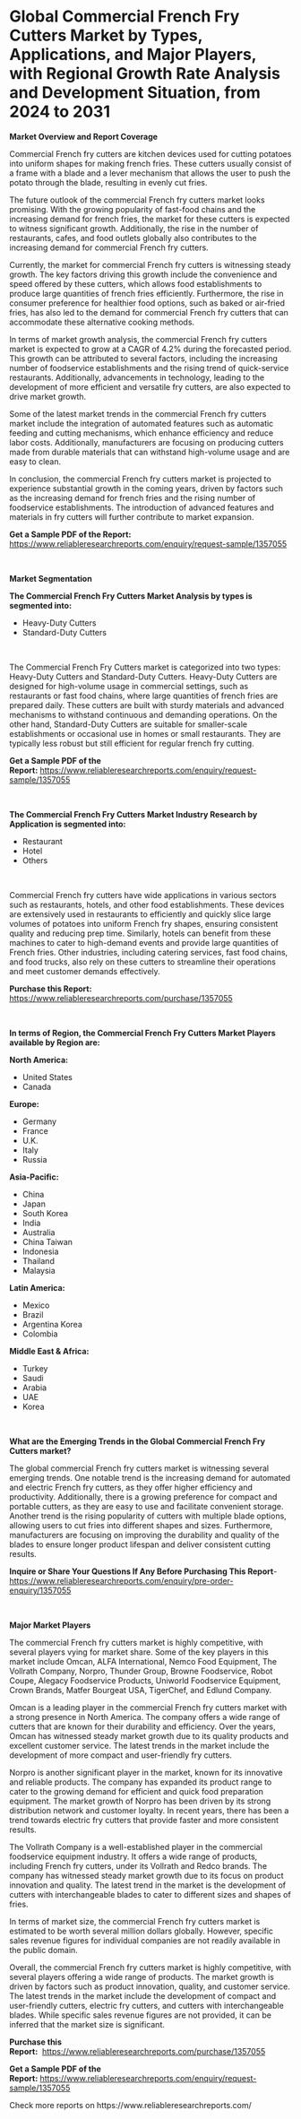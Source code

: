 <p><h1>Global Commercial French Fry Cutters Market by Types, Applications, and Major Players, with Regional Growth Rate Analysis and Development Situation, from 2024 to 2031</h1></p><p><strong>Market Overview and Report Coverage</strong></p>
<p><p>Commercial French fry cutters are kitchen devices used for cutting potatoes into uniform shapes for making french fries. These cutters usually consist of a frame with a blade and a lever mechanism that allows the user to push the potato through the blade, resulting in evenly cut fries.</p><p>The future outlook of the commercial French fry cutters market looks promising. With the growing popularity of fast-food chains and the increasing demand for french fries, the market for these cutters is expected to witness significant growth. Additionally, the rise in the number of restaurants, cafes, and food outlets globally also contributes to the increasing demand for commercial French fry cutters.</p><p>Currently, the market for commercial French fry cutters is witnessing steady growth. The key factors driving this growth include the convenience and speed offered by these cutters, which allows food establishments to produce large quantities of french fries efficiently. Furthermore, the rise in consumer preference for healthier food options, such as baked or air-fried fries, has also led to the demand for commercial French fry cutters that can accommodate these alternative cooking methods.</p><p>In terms of market growth analysis, the commercial French fry cutters market is expected to grow at a CAGR of 4.2% during the forecasted period. This growth can be attributed to several factors, including the increasing number of foodservice establishments and the rising trend of quick-service restaurants. Additionally, advancements in technology, leading to the development of more efficient and versatile fry cutters, are also expected to drive market growth.</p><p>Some of the latest market trends in the commercial French fry cutters market include the integration of automated features such as automatic feeding and cutting mechanisms, which enhance efficiency and reduce labor costs. Additionally, manufacturers are focusing on producing cutters made from durable materials that can withstand high-volume usage and are easy to clean.</p><p>In conclusion, the commercial French fry cutters market is projected to experience substantial growth in the coming years, driven by factors such as the increasing demand for french fries and the rising number of foodservice establishments. The introduction of advanced features and materials in fry cutters will further contribute to market expansion.</p></p>
<p><strong>Get a Sample PDF of the Report:</strong> <a href="https://www.reliableresearchreports.com/enquiry/request-sample/1357055">https://www.reliableresearchreports.com/enquiry/request-sample/1357055</a></p>
<p>&nbsp;</p>
<p><strong>Market Segmentation</strong></p>
<p><strong>The Commercial French Fry Cutters Market Analysis by types is segmented into:</strong></p>
<p><ul><li>Heavy-Duty Cutters</li><li>Standard-Duty Cutters</li></ul></p>
<p>&nbsp;</p>
<p><p>The Commercial French Fry Cutters market is categorized into two types: Heavy-Duty Cutters and Standard-Duty Cutters. Heavy-Duty Cutters are designed for high-volume usage in commercial settings, such as restaurants or fast food chains, where large quantities of french fries are prepared daily. These cutters are built with sturdy materials and advanced mechanisms to withstand continuous and demanding operations. On the other hand, Standard-Duty Cutters are suitable for smaller-scale establishments or occasional use in homes or small restaurants. They are typically less robust but still efficient for regular french fry cutting.</p></p>
<p><strong>Get a Sample PDF of the Report:</strong>&nbsp;<a href="https://www.reliableresearchreports.com/enquiry/request-sample/1357055">https://www.reliableresearchreports.com/enquiry/request-sample/1357055</a></p>
<p>&nbsp;</p>
<p><strong>The Commercial French Fry Cutters Market Industry Research by Application is segmented into:</strong></p>
<p><ul><li>Restaurant</li><li>Hotel</li><li>Others</li></ul></p>
<p>&nbsp;</p>
<p><p>Commercial French fry cutters have wide applications in various sectors such as restaurants, hotels, and other food establishments. These devices are extensively used in restaurants to efficiently and quickly slice large volumes of potatoes into uniform French fry shapes, ensuring consistent quality and reducing prep time. Similarly, hotels can benefit from these machines to cater to high-demand events and provide large quantities of French fries. Other industries, including catering services, fast food chains, and food trucks, also rely on these cutters to streamline their operations and meet customer demands effectively.</p></p>
<p><strong>Purchase this Report:</strong>&nbsp; <a href="https://www.reliableresearchreports.com/purchase/1357055">https://www.reliableresearchreports.com/purchase/1357055</a></p>
<p>&nbsp;</p>
<p><strong>In terms of Region, the Commercial French Fry Cutters Market Players available by Region are:</strong></p>
<p>
    <p> <strong> North America: </strong>
        <ul>
            <li>United States</li>
            <li>Canada</li>
        </ul>
        </p> 
    <p> <strong> Europe: </strong>
        <ul>
            <li>Germany</li>
            <li>France</li>
            <li>U.K.</li>
            <li>Italy</li>
            <li>Russia</li>
        </ul>
        </p> 
    <p> <strong> Asia-Pacific: </strong>
        <ul>
            <li>China</li>
            <li>Japan</li>
            <li>South Korea</li>
            <li>India</li>
            <li>Australia</li>
            <li>China Taiwan</li>
            <li>Indonesia</li>
            <li>Thailand</li>
            <li>Malaysia</li>
        </ul>
        </p> 
    <p> <strong> Latin America: </strong>
        <ul>
            <li>Mexico</li>
            <li>Brazil</li>
            <li>Argentina Korea</li>
            <li>Colombia</li>
        </ul>
        </p> 
    <p> <strong> Middle East & Africa: </strong>
        <ul>
            <li>Turkey</li>
            <li>Saudi</li>
            <li>Arabia</li>
            <li>UAE</li>
            <li>Korea</li>
        </ul>
    </p>
    </p>
<p>&nbsp;</p>
<p><strong>What are the Emerging Trends in the Global Commercial French Fry Cutters market?</strong></p>
<p><p>The global commercial French fry cutters market is witnessing several emerging trends. One notable trend is the increasing demand for automated and electric French fry cutters, as they offer higher efficiency and productivity. Additionally, there is a growing preference for compact and portable cutters, as they are easy to use and facilitate convenient storage. Another trend is the rising popularity of cutters with multiple blade options, allowing users to cut fries into different shapes and sizes. Furthermore, manufacturers are focusing on improving the durability and quality of the blades to ensure longer product lifespan and deliver consistent cutting results.</p></p>
<p><strong>Inquire or Share Your Questions If Any Before Purchasing This Report</strong>- <a href="https://www.reliableresearchreports.com/enquiry/pre-order-enquiry/1357055">https://www.reliableresearchreports.com/enquiry/pre-order-enquiry/1357055</a></p>
<p>&nbsp;</p>
<p><strong>Major Market Players</strong></p>
<p><p>The commercial French fry cutters market is highly competitive, with several players vying for market share. Some of the key players in this market include Omcan, ALFA International, Nemco Food Equipment, The Vollrath Company, Norpro, Thunder Group, Browne Foodservice, Robot Coupe, Alegacy Foodservice Products, Uniworld Foodservice Equipment, Crown Brands, Matfer Bourgeat USA, TigerChef, and Edlund Company.</p><p>Omcan is a leading player in the commercial French fry cutters market with a strong presence in North America. The company offers a wide range of cutters that are known for their durability and efficiency. Over the years, Omcan has witnessed steady market growth due to its quality products and excellent customer service. The latest trends in the market include the development of more compact and user-friendly fry cutters.</p><p>Norpro is another significant player in the market, known for its innovative and reliable products. The company has expanded its product range to cater to the growing demand for efficient and quick food preparation equipment. The market growth of Norpro has been driven by its strong distribution network and customer loyalty. In recent years, there has been a trend towards electric fry cutters that provide faster and more consistent results.</p><p>The Vollrath Company is a well-established player in the commercial foodservice equipment industry. It offers a wide range of products, including French fry cutters, under its Vollrath and Redco brands. The company has witnessed steady market growth due to its focus on product innovation and quality. The latest trend in the market is the development of cutters with interchangeable blades to cater to different sizes and shapes of fries.</p><p>In terms of market size, the commercial French fry cutters market is estimated to be worth several million dollars globally. However, specific sales revenue figures for individual companies are not readily available in the public domain.</p><p>Overall, the commercial French fry cutters market is highly competitive, with several players offering a wide range of products. The market growth is driven by factors such as product innovation, quality, and customer service. The latest trends in the market include the development of compact and user-friendly cutters, electric fry cutters, and cutters with interchangeable blades. While specific sales revenue figures are not provided, it can be inferred that the market size is significant.</p></p>
<p><strong>Purchase this Report:</strong>&nbsp;&nbsp;<a href="https://www.reliableresearchreports.com/purchase/1357055">https://www.reliableresearchreports.com/purchase/1357055</a></p>
<p></p>
<p><strong>Get a Sample PDF of the Report:</strong>&nbsp;<a href="https://www.reliableresearchreports.com/enquiry/request-sample/1357055">https://www.reliableresearchreports.com/enquiry/request-sample/1357055</a></p>
<p>Check more reports on https://www.reliableresearchreports.com/</p>